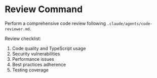 # Review Command

Perform a comprehensive code review following `.claude/agents/code-reviewer.md`.

Review checklist:
1. Code quality and TypeScript usage
2. Security vulnerabilities
3. Performance issues
4. Best practices adherence
5. Testing coverage